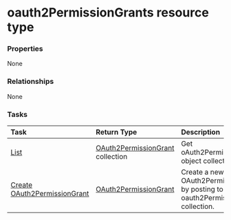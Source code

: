 # oauth2PermissionGrants resource type



### Properties
None

### Relationships
None


### Tasks

| Task		   | Return Type	|Description|
|:---------------|:--------|:----------|
|[List](../api/oauth2permissiongrant_list.md) | [OAuth2PermissionGrant](oauth2permissiongrant.md) collection |Get oAuth2PermissionGrant object collection. |
|[Create OAuth2PermissionGrant](../api/oauth2permissiongrant_post_oauth2permissiongrants.md) |[OAuth2PermissionGrant](oauth2permissiongrant.md)| Create a new OAuth2PermissionGrant by posting to the oauth2PermissionGrants collection.|

<!-- uuid: 70167d4f-bc46-4321-b1c7-a78478964bfa
2015-10-21 09:22:00 UTC -->
<!-- {
  "type": "#page.annotation",
  "description": "oauth2PermissionGrants resource",
  "keywords": "",
  "section": "documentation",
  "tocPath": ""
}-->